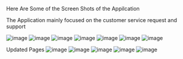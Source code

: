 Here Are Some of the Screen Shots of the Appilcation

The Application mainly focused on the customer service request and support 

![image](https://github.com/Abhimasali23/Bynry_Case_Stydy/assets/84769906/18aa7c36-fece-4690-8331-130d6083bedf)
![image](https://github.com/Abhimasali23/Bynry_Case_Stydy/assets/84769906/1bbb97e7-de1c-49e6-9971-c2d4e24e0bd8)
![image](https://github.com/Abhimasali23/Bynry_Case_Stydy/assets/84769906/e857a266-04ca-4a42-a30d-2022c3bb3a26)
![image](https://github.com/Abhimasali23/Bynry_Case_Stydy/assets/84769906/cf823dd0-04d7-40ae-88f8-fa9ab8bc0aa8)
![image](https://github.com/Abhimasali23/Bynry_Case_Stydy/assets/84769906/d81cdec9-dee8-4cda-a715-efdb064033d9)
![image](https://github.com/Abhimasali23/Bynry_Case_Stydy/assets/84769906/3b8711d5-a26d-4d5a-aab5-cf79a37f7dbe)
![image](https://github.com/Abhimasali23/Bynry_Case_Stydy/assets/84769906/abc88b8e-6dfc-448b-8ea7-93e42e7a4a9f)

Updated Pages
![image](https://github.com/Abhimasali23/Bynry_Case_Stydy/assets/84769906/b09976d9-1ef0-4d5d-a105-0c1d1d1efaaa)
![image](https://github.com/Abhimasali23/Bynry_Case_Stydy/assets/84769906/bb766230-4ccc-4d8a-b8bb-c24fb70ccc84)
![image](https://github.com/Abhimasali23/Bynry_Case_Stydy/assets/84769906/f4c937f7-1fbb-4a08-8cd6-7c2afff8c4ea)
![image](https://github.com/Abhimasali23/Bynry_Case_Stydy/assets/84769906/409c3e24-1517-4732-9572-3ad4ff3d8ff1)
![image](https://github.com/Abhimasali23/Bynry_Case_Stydy/assets/84769906/1ada45fd-6792-4fa5-9b46-7cdfc838e8a6)

